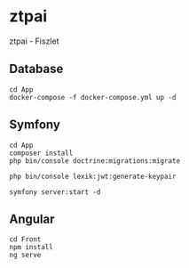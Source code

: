 # ztpai
ztpai - Fiszlet


## Database
```
cd App
docker-compose -f docker-compose.yml up -d
```

## Symfony
```
cd App
composer install
php bin/console doctrine:migrations:migrate

php bin/console lexik:jwt:generate-keypair

symfony server:start -d
```

## Angular
```
cd Front
npm install
ng serve
```